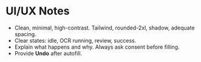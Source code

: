 # UI/UX Notes

- Clean, minimal, high-contrast. Tailwind, rounded-2xl, shadow, adequate spacing.
- Clear states: idle, OCR running, review, success.
- Explain what happens and why. Always ask consent before filling.
- Provide **Undo** after autofill.
